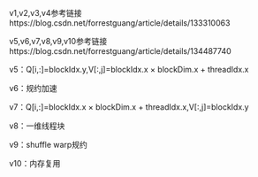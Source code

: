 v1,v2,v3,v4参考链接https://blog.csdn.net/forrestguang/article/details/133310063

v5,v6,v7,v8,v9,v10参考链接https://blog.csdn.net/forrestguang/article/details/134487740

v5：Q[i,:]=blockIdx.y,V[:,j]=blockIdx.x × blockDim.x + threadIdx.x

v6：规约加速

v7：Q[i,:]=blockIdx.x × blockDim.x + threadIdx.x,V[:,j]=blockIdx.y

v8：一维线程块

v9：shuffle warp规约

v10：内存复用